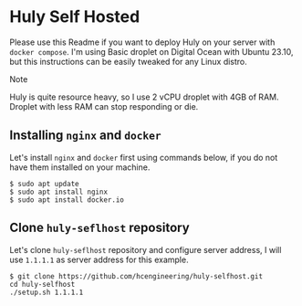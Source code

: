 # Huly Self Hosted

Please use this Readme if you want to deploy Huly on your server with `docker compose`. I'm using Basic droplet on Digital Ocean with Ubuntu 23.10, but this instructions can be easily tweaked for any Linux distro.

> [!NOTE]  
> Huly is quite resource heavy, so I use 2 vCPU droplet with 4GB of RAM. Droplet with less RAM can stop responding or die.

## Installing `nginx` and `docker`

Let's install `nginx` and `docker` first using commands below, if you do not have them installed on your machine.

```
$ sudo apt update
$ sudo apt install nginx
$ sudo apt install docker.io
```

## Clone `huly-seflhost` repository

Let's clone `huly-seflhost` repository and configure server address, I will use `1.1.1.1` as server address for this example.

```
$ git clone https://github.com/hcengineering/huly-selfhost.git
cd huly-selfhost
./setup.sh 1.1.1.1
```

